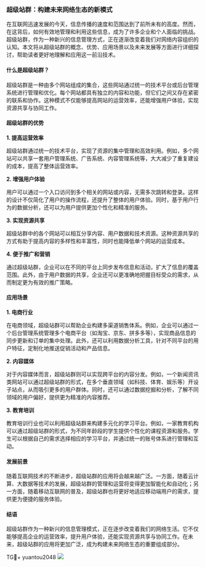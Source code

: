 ### 超级站群：构建未来网络生态的新模式

在互联网迅速发展的今天，信息传播的速度和范围达到了前所未有的高度。然而，在这背后，如何有效地管理和利用这些信息，成为了许多企业和个人面临的挑战。超级站群，作为一种新兴的信息管理方式，正在逐渐改变着我们对网络内容组织的认知。本文将从超级站群的概念、优势、应用场景以及未来发展等方面进行详细探讨，帮助读者更好地理解和应用这一前沿技术。

#### 什么是超级站群？

超级站群是一种由多个网站组成的集合，这些网站通过统一的技术平台或后台管理系统进行管理和优化。每个网站都具有独立的内容和功能，但它们之间又存在紧密的联系和协作。这种模式不仅能够提高网站的运营效率，还能增强用户体验，实现资源共享与协同工作。

#### 超级站群的优势

**1. 提高运营效率**

超级站群通过统一的技术平台，实现了资源的集中管理和高效利用。例如，多个网站可以共享一套用户管理系统、广告系统、内容管理系统等，大大减少了重复建设的成本，提高了整体运营效率。

**2. 增强用户体验**

用户可以通过一个入口访问到多个相关的网站或内容，无需多次跳转和登录。这样的设计不仅简化了用户的操作流程，还提升了整体的用户体验。同时，基于用户行为的数据分析，还可以为用户提供更加个性化和精准的服务。

**3. 实现资源共享**

超级站群中的各个网站可以相互分享内容、用户数据和技术资源。这种资源共享的方式有助于提高内容的多样性和丰富性，同时也能降低单个网站的运营成本。

**4. 便于推广和营销**

通过超级站群，企业可以在不同的平台上同步发布信息和活动，扩大了信息的覆盖范围。此外，由于用户数据的共享，企业还可以更准确地把握目标受众的需求，从而制定更为有效的推广策略。

#### 应用场景

**1. 电商行业**

在电商领域，超级站群可以帮助企业构建多渠道销售体系。例如，企业可以通过一个后台管理系统管理多个电商平台（如淘宝、京东、拼多多等），实现商品信息的同步更新和订单的集中处理。此外，还可以利用数据分析工具，针对不同平台的用户特征，定制化地推送促销活动和产品信息。

**2. 内容媒体**

对于内容媒体而言，超级站群则可以实现跨平台的内容分发。例如，一个新闻资讯类网站可以通过超级站群的形式，在多个垂直领域（如科技、体育、娱乐等）开设子站点，从而吸引更多的用户群体。同时，还可以通过数据挖掘和分析，了解不同领域的用户偏好，提供更为精准的内容推荐。

**3. 教育培训**

教育培训行业也可以利用超级站群来构建多元化的学习平台。例如，一家教育机构可以通过超级站群的形式，为不同年龄段的学生提供个性化的课程资源和服务。学生可以根据自己的需求选择相应的学习平台，并通过统一的账号体系进行管理和互动。

#### 发展前景

随着互联网技术的不断进步，超级站群的应用将会越来越广泛。一方面，随着云计算、大数据等技术的发展，超级站群的管理和运营将变得更加智能化和自动化；另一方面，随着移动互联网的普及，超级站群也将更好地适应移动端用户的需求，提供更为便捷的服务体验。

#### 结语

超级站群作为一种新兴的信息管理模式，正在逐步改变着我们的网络生活。它不仅能够提高企业的运营效率，提升用户体验，还能实现资源共享与协同工作。在未来，超级站群的应用将更加广泛，成为构建未来网络生态的重要组成部分。

TG💪+ yuantou2048  ![](https://github.com/user-attachments/assets/42a5a4a5-fea9-4a1d-8aa0-73e57e430cca)